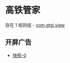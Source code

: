 # 高铁管家

存在 1 规则组 - [com.gtgj.view](/src/apps/com.gtgj.view.ts)

## 开屏广告

- [快照-0](https://gkd-kit.gitee.io/import/12684583)
